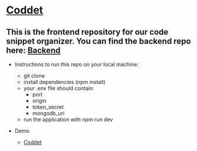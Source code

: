 # [Coddet](https://codesnippe.netlify.app/) 

## This is the frontend repository for our code snippet organizer. You can find the backend repo here: [Backend](https://github.com/PatrickCashman96/code-snippet-backend)

- Instructions to run this repo on your local machine: 
    - git clone 
    - install dependencies (npm install)
    - your .env file should contain:
        - port
        - origin
        - token_secret
        - mongodb_uri
    - run the application with npm run dev


- Demo 
    - [Coddet](https://codesnippe.netlify.app/) 
